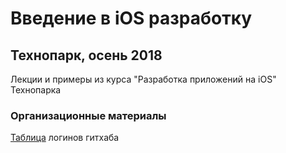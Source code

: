 # Введение в iOS разработку 

## Технопарк, осень 2018

Лекции и примеры из курса "Разработка приложений на iOS" Технопарка

### Организационные материалы

[Таблица](https://docs.google.com/spreadsheets/d/1zsjs2_49QxRzLIrJ02CtF_vkQEiMyLgcsrwqq-AcsDk/edit?usp=sharing) логинов гитхаба